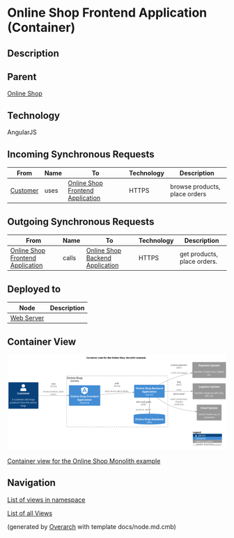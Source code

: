 
# Online Shop Frontend Application (Container)
## Description


## Parent
[Online Shop](../../../../software-development/architecture/example/monolith/online-shop-system.md)

## Technology
AngularJS
## Incoming Synchronous Requests 
| From | Name | To | Technology | Description |
|---|---|---|---|---|
| [Customer](../../../../software-development/architecture/example/monolith/customer.md) | uses | [Online Shop Frontend Application](../../../../software-development/architecture/example/monolith/online-shop-frontend.md) | HTTPS | browse products, place orders |
## Outgoing Synchronous Requests 
| From | Name | To | Technology | Description |
|---|---|---|---|---|
| [Online Shop Frontend Application](../../../../software-development/architecture/example/monolith/online-shop-frontend.md) | calls | [Online Shop Backend Application](../../../../software-development/architecture/example/monolith/online-shop-backend.md) | HTTPS | get products, place orders. |
## Deployed to
| Node | Description |
|---|---|
| [Web Server](../../../../software-development/architecture/example/monolith/web-server.md)|  |

## Container View
![Container view for the Online Shop Monolith example](../../../../software-development/architecture/example/monolith/container-view.png)

[Container view for the Online Shop Monolith example](../../../../software-development/architecture/example/monolith/container-view.md)


## Navigation
[List of views in namespace](./views-in-namespace.md)

[List of all Views](../../../../views.md)


(generated by [Overarch](https://github.com/soulspace-org/overarch) with template docs/node.md.cmb)
